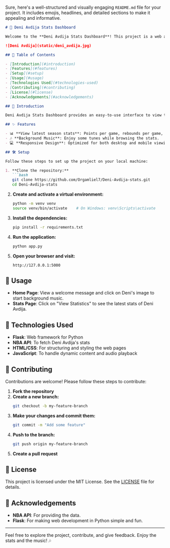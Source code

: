 Sure, here's a well-structured and visually engaging `README.md` file for your project. It includes emojis, headlines, and detailed sections to make it appealing and informative.

```markdown
# 🏀 Deni Avdija Stats Dashboard

Welcome to the **Deni Avdija Stats Dashboard**! This project is a web application built with Flask to showcase the latest basketball statistics of Deni Avdija.

![Deni Avdija](static/deni_avdija.jpg)

## 📜 Table of Contents

- [Introduction](#introduction)
- [Features](#features)
- [Setup](#setup)
- [Usage](#usage)
- [Technologies Used](#technologies-used)
- [Contributing](#contributing)
- [License](#license)
- [Acknowledgements](#acknowledgements)

## 📖 Introduction

Deni Avdija Stats Dashboard provides an easy-to-use interface to view the latest statistics of the professional basketball player Deni Avdija. The application fetches data from the NBA API and displays it in a user-friendly manner.

## ✨ Features

- 📊 **View latest season stats**: Points per game, rebounds per game, assists per game, and more.
- 🎶 **Background Music**: Enjoy some tunes while browsing the stats.
- 💻 **Responsive Design**: Optimized for both desktop and mobile viewing.

## 🛠️ Setup

Follow these steps to set up the project on your local machine:

1. **Clone the repository:**
   ```bash
   git clone https://github.com/Orgamliel7/Deni-Avdija-stats.git
   cd Deni-Avdija-stats
   ```

2. **Create and activate a virtual environment:**
   ```bash
   python -m venv venv
   source venv/bin/activate    # On Windows: venv\Scripts\activate
   ```

3. **Install the dependencies:**
   ```bash
   pip install -r requirements.txt
   ```

4. **Run the application:**
   ```bash
   python app.py
   ```

5. **Open your browser and visit:**
   ```
   http://127.0.0.1:5000
   ```

## 🚀 Usage

- **Home Page**: View a welcome message and click on Deni's image to start background music.
- **Stats Page**: Click on "View Statistics" to see the latest stats of Deni Avdija.

## 🧰 Technologies Used

- **Flask**: Web framework for Python
- **NBA API**: To fetch Deni Avdija's stats
- **HTML/CSS**: For structuring and styling the web pages
- **JavaScript**: To handle dynamic content and audio playback

## 🤝 Contributing

Contributions are welcome! Please follow these steps to contribute:

1. **Fork the repository**
2. **Create a new branch:**
   ```bash
   git checkout -b my-feature-branch
   ```
3. **Make your changes and commit them:**
   ```bash
   git commit -m "Add some feature"
   ```
4. **Push to the branch:**
   ```bash
   git push origin my-feature-branch
   ```
5. **Create a pull request**

## 📜 License

This project is licensed under the MIT License. See the [LICENSE](LICENSE) file for details.

## 🙏 Acknowledgements

- **NBA API**: For providing the data.
- **Flask**: For making web development in Python simple and fun.

---

Feel free to explore the project, contribute, and give feedback. Enjoy the stats and the music! 🎶
```

